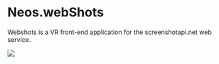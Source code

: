 # Neos.webShots
Webshots is a VR front-end application for the screenshotapi.net web service.

[![](http://img.youtube.com/vi/O6oCdj-JHbQ/0.jpg)](http://www.youtube.com/watch?v=O6oCdj-JHbQ "Neos.webShots")

